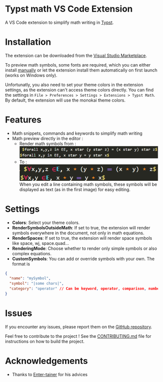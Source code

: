 # Typst math VS Code Extension

A VS Code extension to simplify math writing in [Typst](https://typst.app/home).

# Installation

The extension can be downloaded from the [Visual Studio Marketplace](https://marketplace.visualstudio.com/items?itemName=surv.typst-math).

To preview math symbols, some fonts are required, which you can either install [manually](./assets/fonts/README.md) or let the extension install them automatically on first launch (works on Windows only).

Unfortunatly, you also need to set your theme colors in the extension settings, as the extension can't access theme colors directly. You can find the settings in `File > Preferences > Settings > Extensions > Typst Math`.
By default, the extension will use the monokai theme colors.

# Features

- Math snippets, commands and keywords to simplify math writing
- Math preview directly in the editor :
  - Render math symbols from : \
    ![Typst math without preview](./assets/math-without-preview.png)
  - To : \
    ![Preview some math symbols directly](./assets/math-preview.png) \
    When you edit a line containing math symbols, these symbols will be displayed as text (as in the first image) for easy editing.

# Settings

- **Colors**: Select your theme colors.
- **RenderSymbolsOutsideMath**: If set to true, the extension will render symbols everywhere in the document, not only in math equations.
- **RenderSpaces**: If set to true, the extension will render space symbols like space, wj, space.quad...
- **RenderingMode**: Choose whether to render only simple symbols or also complex equations.
- **CustomSymbols**: You can add or override symbols with your own. The format is
```json
{
  "name": "mySymbol",
  "symbol": "|some chars|",
  "category": "operator" // Can be keyword, operator, comparison, number, letter, bigletter, set, space, default 
}
```

# Issues
If you encounter any issues, please report them on the [GitHub repository](https://github.com/supersurviveur/typst-math/issues).

Feel free to contribute to the project ! See the [CONTRIBUTING.md](./CONTRIBUTING.md) file for instructions on how to build the project.

# Acknowledgements
- Thanks to [Enter-tainer](https://github.com/Enter-tainer) for his advices
